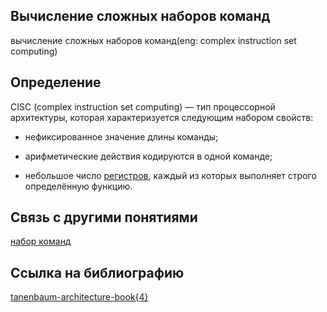## Вычисление сложных наборов команд
вычисление сложных наборов команд(eng: complex instruction set computing)

## Определение
CISC (complex instruction set computing) — тип процессорной архитектуры, которая характеризуется следующим набором свойств:

 - нефиксированное значение длины команды;
 
 - арифметические действия кодируются в одной команде;
 
 - небольшое число [регистров](https://github.com/vernikkkkkkkkkkkkkkkkkkk/concept_new/blob/main/concept/register.md), каждый из которых выполняет строго определённую функцию.

## Связь с другими понятиями
[набор команд](https://github.com/vernikkkkkkkkkkkkkkkkkkk/concept_new/blob/main/concept/instruction%20set.md)
## Cсылка на библиографию
[tanenbaum-architecture-book{4}](https://github.com/vernikkkkkkkkkkkkkkkkkkk/concept_new/blob/main/bibliography/tanenbaum-architecture-book%7B4%7D.md)

